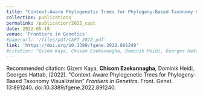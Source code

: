 ```yaml
---
title: "Context-Aware Phylogenetic Trees for Phylogeny-Based Taxonomy Visualization"
collection: publications
permalink: /publication/2022_capt
date: 2022-05-18
venue: 'Frontiers in Genetics'
#paperurl: '/files/pdf/CAPT_2022.pdf'
link: 'https://doi.org/10.3389/fgene.2022.891240'
#citation: "Gizem Kaya, Chisom Ezekannagha, Dominik Heidi, Georges Hattab,  (2022). &quot;Context-Aware Phylogenetic Trees for Phylogeny-Based Taxonomy Visualization.&quot; <i>Frontiers in Genetics</i>. Front. Genet. 13:891240. doi: 10.3389/fgene.2022.891240"
---
```


<!---[Download paper here](/files/pdf/3RNAseq_2021) --->

Recommended citation: Gizem Kaya, **Chisom Ezekannagha**, Dominik Heidi, Georges Hattab, (2022). "Context-Aware Phylogenetic Trees for Phylogeny-Based Taxonomy Visualization" <i>Frontiers in Genetics</i>. Front. Genet. 13:891240. doi:10.3389/fgene.2022.891240.